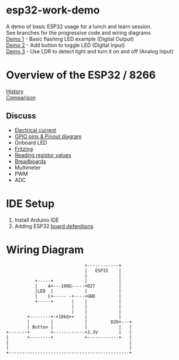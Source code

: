 # esp32-work-demo
A demo of basic ESP32 usage for a lunch and learn session.  
See branches for the progressive code and wiring diagrams  
[Demo 1](../../tree/demo1) - Basic flashing LED example (Digital Output)  
[Demo 2](../../tree/demo2) - Add button to toggle LED (Digital Input)  
[Demo 3](../../tree/demo3) - Use LDR to detect light and turn it on and off (Analog Input)  

# Overview of the ESP32 / 8266
[History](https://en.wikipedia.org/wiki/ESP8266)  
[Comparison](https://makeradvisor.com/esp32-vs-esp8266/)  

## Discuss  
* [Electrical current](https://dronesrate.com/wp-content/uploads/2018/06/Drone-Infographics-ELECTRICITY-A-visual-cheat-sheet-about-electrical-physics-containing-the-mo.jpg)
* [GPIO pins & Pinout diagram](https://components101.com/sites/default/files/component_pin/ESP32-Pinout.png)  
* Onboard LED
* [Fritzing](https://fritzing.org/home/)
* [Reading resistor values](https://www.arrow.com/en/research-and-events/articles/resistor-color-code)
* [Breadboards](https://www.sciencebuddies.org/Files/7326/6/breadboard-row-connections.png)
* Multimeter
* PWM
* ADC



# IDE Setup
1. Install Arduino IDE
2. Adding ESP32 [board defenitions](https://randomnerdtutorials.com/installing-the-esp32-board-in-arduino-ide-windows-instructions/)



# Wiring Diagram
```
                              +------------+
                              |   ESP32    |
                              |            |
           +-----+            |            |
           |    A+---100Ω-----+D27         |
           |LED  |            |            |
           |    C+----- -+----+GND         |
           +-----+       |    |            |
                         |    |            |
                         |    |            |
        +--------+-+10kΩ++    |            |
        |        |            |         D26+---+
        | Button |            |            |   |
+-------+        +------------+3.3V        |   |
|       +--------+            +------------+   |
|                                              |
|                                              |
+----------------------------------------------+
```
